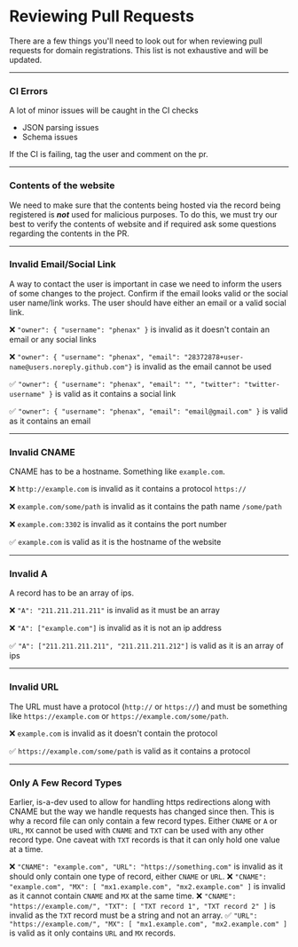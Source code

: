 # Reviewing Pull Requests
There are a few things you'll need to look out for when reviewing pull requests for domain registrations. This list is not exhaustive and will be updated.

---

### CI Errors
A lot of minor issues will be caught in the CI checks
* JSON parsing issues
* Schema issues

If the CI is failing, tag the user and comment on the pr.

---

### Contents of the website
We need to make sure that the contents being hosted via the record being registered is ***not*** used for malicious purposes.
To do this, we must try our best to verify the contents of website and if required ask some questions regarding the contents in the PR.

---

### Invalid Email/Social Link
A way to contact the user is important in case we need to inform the users of some changes to the project.
Confirm if the email looks valid or the social user name/link works.
The user should have either an email or a valid social link.

❌ `"owner": { "username": "phenax" }` is invalid as it doesn't contain an email or any social links

❌ `"owner": { "username": "phenax", "email": "28372878+user-name@users.noreply.github.com"}` is invalid as the email cannot be used

✅ `"owner": { "username": "phenax", "email": "", "twitter": "twitter-username" }` is valid as it contains a social link

✅ `"owner": { "username": "phenax", "email": "email@gmail.com" }` is valid as it contains an email

---

### Invalid CNAME
CNAME has to be a hostname. Something like `example.com`.

❌ `http://example.com` is invalid as it contains a protocol `https://`

❌ `example.com/some/path` is invalid as it contains the path name `/some/path`

❌ `example.com:3302` is invalid as it contains the port number

✅ `example.com` is valid as it is the hostname of the website

---

### Invalid A
A record has to be an array of ips.

❌ `"A": "211.211.211.211"` is invalid as it must be an array

❌ `"A": ["example.com"]` is invalid as it is not an ip address

✅ `"A": ["211.211.211.211", "211.211.211.212"]` is valid as it is an array of ips

---

### Invalid URL
The URL must have a protocol (`http://` or `https://`) and must be something like `https://example.com` or `https://example.com/some/path`.

❌ `example.com` is invalid as it doesn't contain the protocol

✅ `https://example.com/some/path` is valid as it contains a protocol

---

### Only A Few Record Types
Earlier, is-a-dev used to allow for handling https redirections along with CNAME but the way we handle requests has changed since then.
This is why a record file can only contain a few record types. Either `CNAME` or `A` or `URL`, `MX` cannot be used with `CNAME` and `TXT` can be used with any other record type.
One caveat with `TXT` records is that it can only hold one value at a time.

❌ `"CNAME": "example.com", "URL": "https://something.com"` is invalid as it should only contain one type of record, either `CNAME` or `URL`.
❌ `"CNAME": "example.com", "MX": [ "mx1.example.com", "mx2.example.com" ]` is invalid as it cannot contain `CNAME` and `MX` at the same time.
❌ `"CNAME": "https://example.com/", "TXT": [ "TXT record 1", "TXT record 2" ]` is invalid as the `TXT` record must be a string and not an array.
✅ `"URL": "https://example.com/", "MX": [ "mx1.example.com", "mx2.example.com" ]` is valid as it only contains `URL` and `MX` records.
